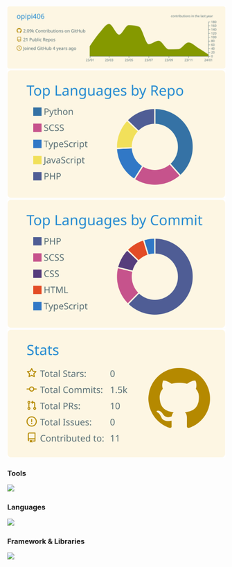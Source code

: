 [![](https://raw.githubusercontent.com/opipi406/opipi406/master/profile-summary-card-output/solarized/0-profile-details.svg)](https://github.com/vn7n24fzkq/github-profile-summary-cards)
[![](https://raw.githubusercontent.com/opipi406/opipi406/master/profile-summary-card-output/solarized/1-repos-per-language.svg)](https://github.com/vn7n24fzkq/github-profile-summary-cards)
[![](https://raw.githubusercontent.com/opipi406/opipi406/master/profile-summary-card-output/solarized/2-most-commit-language.svg)](https://github.com/vn7n24fzkq/github-profile-summary-cards)
[![](https://raw.githubusercontent.com/opipi406/opipi406/master/profile-summary-card-output/solarized/3-stats.svg)](https://github.com/vn7n24fzkq/github-profile-summary-cards)

<h3 align="left">Tools</h3>
<a href="https://skillicons.dev">
  <img src="https://skillicons.dev/icons?i=git,github,bash,docker,nodejs,aws,gcp,firebase,wordpress,figma,xd" />
</a>

<h3 align="left">Languages</h3>
<a href="https://skillicons.dev">
  <img src="https://skillicons.dev/icons?i=c,cpp,cs,java,go,py,php,ruby,js,ts,html,css,mysql,postgres" />
</a>

<h3 align="left">Framework & Libraries</h3>
<a href="https://skillicons.dev">
  <img src="https://skillicons.dev/icons?i=jquery,sass,tailwind,vue,react,nuxtjs,nextjs,laravel,rails,tensorflow,unity,webpack" />
</a>
